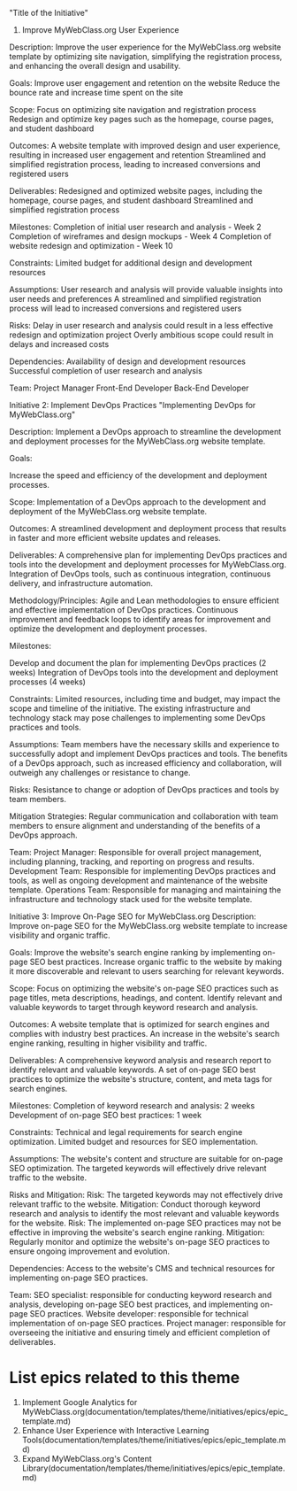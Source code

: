 "Title of the Initiative"
1. Improve MyWebClass.org User Experience

Description: Improve the user experience for the MyWebClass.org website template by optimizing site navigation, simplifying the registration process, and enhancing the overall design and usability.

Goals:
Improve user engagement and retention on the website
Reduce the bounce rate and increase time spent on the site

Scope:
Focus on optimizing site navigation and registration process
Redesign and optimize key pages such as the homepage, course pages, and student dashboard

Outcomes:
A website template with improved design and user experience, resulting in increased user engagement and retention
Streamlined and simplified registration process, leading to increased conversions and registered users

Deliverables:
Redesigned and optimized website pages, including the homepage, course pages, and student dashboard
Streamlined and simplified registration process

Milestones:
Completion of initial user research and analysis - Week 2
Completion of wireframes and design mockups - Week 4
Completion of website redesign and optimization - Week 10

Constraints:
Limited budget for additional design and development resources

Assumptions:
User research and analysis will provide valuable insights into user needs and preferences
A streamlined and simplified registration process will lead to increased conversions and registered users

Risks:
Delay in user research and analysis could result in a less effective redesign and optimization project
Overly ambitious scope could result in delays and increased costs

Dependencies:
Availability of design and development resources
Successful completion of user research and analysis

Team:
Project Manager
Front-End Developer
Back-End Developer

Initiative 2: Implement DevOps Practices
"Implementing DevOps for MyWebClass.org"

Description: Implement a DevOps approach to streamline the development and deployment processes for the MyWebClass.org website template.

Goals:

Increase the speed and efficiency of the development and deployment processes.

Scope:
Implementation of a DevOps approach to the development and deployment of the MyWebClass.org website template.

Outcomes:
A streamlined development and deployment process that results in faster and more efficient website updates and releases.

Deliverables:
A comprehensive plan for implementing DevOps practices and tools into the development and deployment processes for MyWebClass.org.
Integration of DevOps tools, such as continuous integration, continuous delivery, and infrastructure automation.

Methodology/Principles:
Agile and Lean methodologies to ensure efficient and effective implementation of DevOps practices.
Continuous improvement and feedback loops to identify areas for improvement and optimize the development and deployment processes.

Milestones:

Develop and document the plan for implementing DevOps practices (2 weeks)
Integration of DevOps tools into the development and deployment processes (4 weeks)

Constraints:
Limited resources, including time and budget, may impact the scope and timeline of the initiative.
The existing infrastructure and technology stack may pose challenges to implementing some DevOps practices and tools.

Assumptions:
Team members have the necessary skills and experience to successfully adopt and implement DevOps practices and tools.
The benefits of a DevOps approach, such as increased efficiency and collaboration, will outweigh any challenges or resistance to change.

Risks:
Resistance to change or adoption of DevOps practices and tools by team members.

Mitigation Strategies:
Regular communication and collaboration with team members to ensure alignment and understanding of the benefits of a DevOps approach.

Team:
Project Manager: Responsible for overall project management, including planning, tracking, and reporting on progress and results.
Development Team: Responsible for implementing DevOps practices and tools, as well as ongoing development and maintenance of the website template.
Operations Team: Responsible for managing and maintaining the infrastructure and technology stack used for the website template.

Initiative 3: Improve On-Page SEO for MyWebClass.org
Description: Improve on-page SEO for the MyWebClass.org website template to increase visibility and organic traffic.

Goals:
Improve the website's search engine ranking by implementing on-page SEO best practices.
Increase organic traffic to the website by making it more discoverable and relevant to users searching for relevant keywords.

Scope:
Focus on optimizing the website's on-page SEO practices such as page titles, meta descriptions, headings, and content.
Identify relevant and valuable keywords to target through keyword research and analysis.

Outcomes:
A website template that is optimized for search engines and complies with industry best practices.
An increase in the website's search engine ranking, resulting in higher visibility and traffic.

Deliverables:
A comprehensive keyword analysis and research report to identify relevant and valuable keywords.
A set of on-page SEO best practices to optimize the website's structure, content, and meta tags for search engines.

Milestones:
Completion of keyword research and analysis: 2 weeks
Development of on-page SEO best practices: 1 week

Constraints:
Technical and legal requirements for search engine optimization.
Limited budget and resources for SEO implementation.

Assumptions:
The website's content and structure are suitable for on-page SEO optimization.
The targeted keywords will effectively drive relevant traffic to the website.

Risks and Mitigation:
Risk: The targeted keywords may not effectively drive relevant traffic to the website.
Mitigation: Conduct thorough keyword research and analysis to identify the most relevant and valuable keywords for the website.
Risk: The implemented on-page SEO practices may not be effective in improving the website's search engine ranking.
Mitigation: Regularly monitor and optimize the website's on-page SEO practices to ensure ongoing improvement and evolution.

Dependencies:
Access to the website's CMS and technical resources for implementing on-page SEO practices.

Team:
SEO specialist: responsible for conducting keyword research and analysis, developing on-page SEO best practices, and implementing on-page SEO practices.
Website developer: responsible for technical implementation of on-page SEO practices.
Project manager: responsible for overseeing the initiative and ensuring timely and efficient completion of deliverables.






# List epics related to this theme
1. Implement Google Analytics for MyWebClass.org(documentation/templates/theme/initiatives/epics/epic_template.md)
2. Enhance User Experience with Interactive Learning Tools(documentation/templates/theme/initiatives/epics/epic_template.md)
3. Expand MyWebClass.org's Content Library(documentation/templates/theme/initiatives/epics/epic_template.md)
